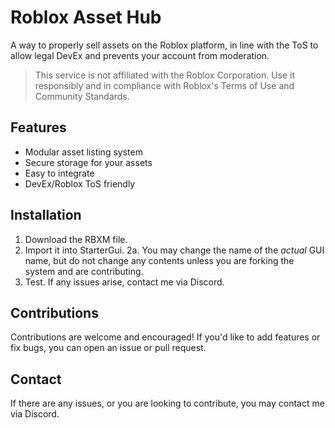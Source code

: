# Roblox Asset Hub
A way to properly sell assets on the Roblox platform, in line with the ToS to allow legal DevEx and prevents your account from moderation.

> This service is not affiliated with the Roblox Corporation.
> Use it responsibly and in compliance with Roblox's Terms of Use and Community Standards.

## Features
- Modular asset listing system
- Secure storage for your assets
- Easy to integrate
- DevEx/Roblox ToS friendly

## Installation

1. Download the RBXM file.
2. Import it into StarterGui.
  2a. You may change the name of the *actual* GUI name, but do not change any contents unless you are forking the system and are contributing.
3. Test. If any issues arise, contact me via Discord.

## Contributions
Contributions are welcome and encouraged! If you'd like to add features
or fix bugs, you can open an issue or pull request.

## Contact

If there are any issues, or you are looking to contribute, you may contact me via Discord.
